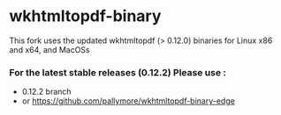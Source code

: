 # wkhtmltopdf-binary
This fork uses the updated wkhtmltopdf (> 0.12.0) binaries for Linux x86 and x64, and MacOSs


### For the latest stable releases (0.12.2) Please use :

* 0.12.2 branch
* or https://github.com/pallymore/wkhtmltopdf-binary-edge 
